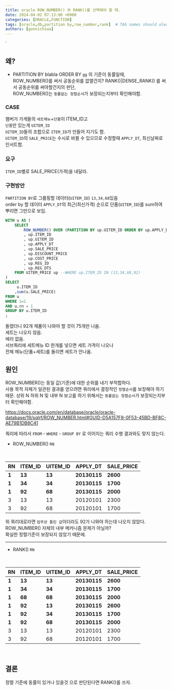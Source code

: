 ```yaml
---
title: oracle ROW_NUMBER() 와 RANK()를 선택해야 할 때.
date: 2024-04-02 07:13:00 +0900
categories: [ORACLE,FUNCTION]
tags: [oracle,db,partition by,row_number,rank]  # TAG names should always be lowercase
authors: [gonnichiwa]
---
```

`
## 왜?
- PARTITION BY blabla ORDER BY `gg` 의 기준이 동률일때,  
ROW_NUMBER()를 써서 공동순위를 없앨건지?
RANK()|DENSE_RANK() 를 써서 공동순위를 써야할건지의 판단,  
ROW_NUMBER()는 `동률없는 정렬순서`가 보장되는지부터 확인해야함.

### CASE
햄버거 가게들의 `세트메뉴`+`단품`이 ITEM_ID고  
`단품`만 있는게 `UITEM_ID`  
`UITEM_ID`들의 조합으로 `ITEM_ID`가 만들어 지기도 함.  
`UITEM_ID`의 `SALE_PRICE`는 수시로 바뀔 수 있으므로 수정할때 `APPLY_DT`, 최신날짜로 인서트함.


### 요구
`ITEM_ID`별로 SALE_PRICE(가격)을 내달라.  


### 구현방안
`PARTITION BY`로 그룹핑할 데이터(`UITEM_ID`) `13,34,68`있음  
order by 할 데이터 `APPLY_DT`의 최근(최신가격) 순으로 단품(`UITEM_ID`)를 sum하여
뿌리면 그만으로 보임.

```sql
WITH u AS (
	SELECT 
		ROW_NUMBER() OVER (PARTITION BY up.UITEM_ID ORDER BY up.APPLY_DT DESC) AS rn
		, up.ITEM_ID
		, up.UITEM_ID
		, up.APPLY_DT
		, up.SALE_PRICE
		, up.DISCOUNT_PRICE
		, up.COST_PRICE
		, up.REG_ID
		, up.REG_DTS
	FROM UITEM_PRICE up --WHERE up.ITEM_ID IN (13,34,68,92)
)
SELECT 
     u.ITEM_ID
    ,sum(u.SALE_PRICE)
FROM u
WHERE 1=1
AND u.rn = 1
GROUP BY u.ITEM_ID
;
```
돌렸더니 92개 제품이 나와야 할 것이 75개만 나옴.  
세트는 나오지 않음.  
에러 없음.  
서브쿼리에 세트메뉴 ID 한개를 넣으면 세트 가격이 나오나  
전체 메뉴(단품+세트)를 돌리면 세트가 안나옴.

## 원인
ROW_NUMBER()는 동일 값(기준)에 대한 순위를 내기 부적합하다.  
사용 목적 자체가 일관된 결과를 얻으려면 쿼리에서 결정적인 `정렬순서`를 보장해야 하기 때문.
상위 N 하위 N 및 내부 N 보고를 하기 위해서는 `동률없는 정렬순서`가 보장되는지부터 확인해야함.

https://docs.oracle.com/en/database/oracle/oracle-database/19/sqlrf/ROW_NUMBER.html#GUID-D5A157F8-0F53-45BD-BF8C-AE79B1DB8C41

쿼리에 따라서 `FROM` - `WHERE` - `GROUP BY` 로 이어지는 쿼리 수행 결과와도 맞지 않는다.

- ROW_NUMBER()  `RN`  
<br/>

|RN|ITEM_ID|UITEM_ID|APPLY_DT|SALE_PRICE|
|--|-------|--------|--------|----------|
|**1**|**13**|**13**|**20130115**|**2600**|
|**1**|**34**|**34**|**20130115**|**1700**|
|**1**|**92**|**68**|**20130115**|**2000**|
| 3|     13|      13|20120101|      2300|
| 3|     92|      68|20120101|      1700|

위 쿼리대로라면 `업무상 틀린 값`이더라도 92가 나와야 하는데 나오지 않았다.  
ROW_NUMBER() 자체의 내부 메커니즘 문제가 아닐까?  
확실한 정렬기준이 보장되지 않았기 때문에.

---

- RANK()  `RN`
<br/>

|RN|ITEM_ID|UITEM_ID|APPLY_DT|SALE_PRICE|
|--|-------|--------|--------|----------|
|**1**|**13**|**13**|**20130115**|**2600**|
|**1**|**34**|**34**|**20130115**|**1700**|
|**1**|**68**|**68**|**20130115**|**2000**|
|**1**|**92**|**13**|**20130115**|**2600**|
|**1**|**92**|**34**|**20130115**|**1700**|
|**1**|**92**|**68**|**20130115**|**2000**|
| 3|     13|      13|20120101|2300|
| 3|     92|      68|20120101|1700|


<br/>

## 결론

정렬 기준에 동률이 있거나 있을것 으로 판단된다면 RANK()를 쓰자.